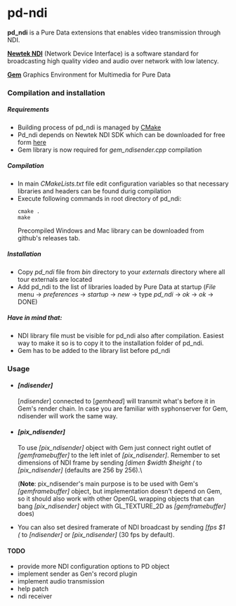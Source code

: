 # pd-ndi

__pd_ndi__ is a Pure Data extensions that enables video transmission through NDI.  


[__Newtek NDI__](https://www.newtek.com/ndi/) (Network Device Interface) 
is a software standard for broadcasting high quality video and audio over network with low latency.

[__Gem__](https://puredata.info/downloads/gem/) Graphics Environment for Multimedia for Pure Data

### Compilation and installation

##### Requirements
* Building process of pd_ndi is managed by [CMake](https://cmake.org/)
* Pd_ndi depends on Newtek NDI SDK which can be downloaded for free form [here](https://www.newtek.com/ndi/sdk/)
* Gem library is now required for _gem_ndisender.cpp_ compilation

##### Compilation
* In main _CMakeLists.txt_ file edit configuration variables so that necessary libraries and headers can be found durig compilation
* Execute following commands in root directory of pd_ndi:
    ```$xslt
    cmake .
    make
    ```
    Precompiled Windows and Mac library can be downloaded from github's releases tab.

##### Installation
* Copy _pd_ndi_ file from _bin_ directory to your _externals_ directory where all tour externals are located
* Add pd_ndi to the list of libraries loaded by Pure Data at startup (_File_ menu -> _preferences_ -> _startup_ -> _new_ -> type _pd_ndi_ -> _ok_ -> _ok_ -> DONE)


##### Have in mind that:
* NDI library file must be visible for pd_ndi also after compilation. Easiest way to make it so is to copy it to the installation folder of pd_ndi.
* Gem has to be added to the library list before pd_ndi

### Usage

* #### _[ndisender]_

    [_ndisender_] connected to [_gemhead_] will transmit what's before it in Gem's render chain.
    In case you are familiar with syphonserver for Gem, ndisender will work the same way.

* #### _[pix_ndisender]_

    To use _[pix_ndisender]_ object with Gem just connect right outlet of _[gemframebuffer]_ to the left inlet of _[pix_ndisender]_.
Remember to set dimensions of NDI frame by sending _[dimen $width $height (_  to _[pix_ndisender]_ (defaults are 256 by 256).\

    (__Note__: pix_ndisender's main purpose is to be used with Gem's _[gemframebuffer]_ object, but implementation doesn't depend on Gem, 
    so it should also work with other OpenGL  wrapping objects that can bang _[pix_ndisender]_ object with GL_TEXTURE_2D as _[gemframebuffer]_ does)


* You can also set desired framerate of NDI broadcast by sending _[fps $1 (_ to _[ndisender]_ or _[pix_ndisender]_ (30 fps by default).


#### TODO
* provide more NDI configuration options to PD object
* implement sender as Gen's record plugin
* implement audio transmission
* help patch
* ndi receiver